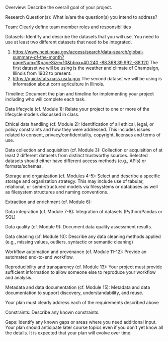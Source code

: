 Overview: Describe the overall goal of your project.

Research Question(s): What is/are the question(s) you intend to address?

Team: Clearly define team member roles and responsibilities

Datasets: Identify and describe the datasets that you will use. You need to use at least two different datasets that need to be integrated. 

1) https://www.ncei.noaa.gov/access/search/data-search/global-summary-of-the-month?pageNum=1&pageSize=10&bbox=40.240,-88.368,39.992,-88.120
   The first dataset we will be using is the weather and climate of Champaign, Illinois from 1902 to present.
3) https://quickstats.nass.usda.gov The second dataset we will be using is information about corn agriculture in Illinois.

Timeline: Document the plan and timeline for implementing your project including who will complete each task.

Data lifecycle (cf. Module 1): Relate your project to one or more of the lifecycle models discussed in class.

Ethical data handling (cf. Module 2): Identification of all ethical, legal, or policy constraints and how they were addressed. This includes issues related to consent, privacy/confidentiality, copyright, licenses and terms of use.

Data collection and acquisition (cf. Module 3): Collection or acquisition of at least 2 different datasets from distinct trustworthy sources. Selected datasets should either have different access methods (e.g., APIs) or formats/schemas.

Storage and organization (cf. Modules 4-5): Select and describe a specific storage and organization strategy. This may include use of tabular, relational, or semi-structured models via filesystems or databases as well as filesystem structures and naming conventions.

Extraction and enrichment (cf. Module 6):

Data integration (cf. Module 7-8): Integration of datasets (Python/Pandas or SQL)

Data quality (cf. Module 9): Document data quality assessment results.

Data cleaning (cf. Module 10): Describe any data cleaning methods applied (e.g., missing values, outliers, syntactic or semantic cleaning)

Workflow automation and provenance (cf. Module 11-12): Provide an automated end-to-end workflow. 

Reproducibility and transparency (cf. Module 13):  Your project must provide sufficient information to allow someone else to reproduce your workflow and analysis. 

Metadata and data documentation (cf. Module 15): Metadata and data documentation to support discovery, understandability, and reuse.

Your plan must clearly address each of the requirements described above


Constraints: Describe any known constraints.

Gaps: Identify any known gaps or areas where you need additional input.
Your plan should anticipate later course topics even if you don’t yet know all the details. It is expected that your plan will evolve over time.
